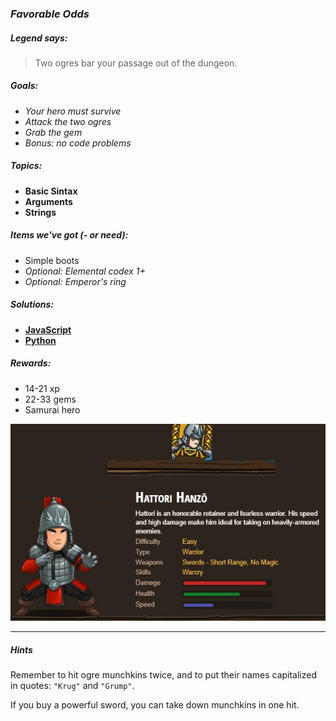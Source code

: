 ### _Favorable Odds_

##### _Legend says:_
> Two ogres bar your passage out of the dungeon.

##### _Goals:_
+ _Your hero must survive_
+ _Attack the two ogres_
+ _Grab the gem_
+ _Bonus: no code problems_

##### _Topics:_
+ **Basic Sintax**
+ **Arguments**
+ **Strings**

##### _Items we've got (- or need):_
+ Simple boots
+ _Optional: Elemental codex 1+_
+ _Optional: Emperor's ring_

##### _Solutions:_
+ **[JavaScript](favorableOdds.js)**
+ **[Python](favorable_odds.py)**

##### _Rewards:_
+ 14-21 xp
+ 22-33 gems
+ Samurai hero

![](img/hatori.jpg)

___

##### _Hints_

Remember to hit ogre munchkins twice, and to put their names capitalized in quotes: `"Krug"` and `"Grump"`.

If you buy a powerful sword, you can take down munchkins in one hit.
